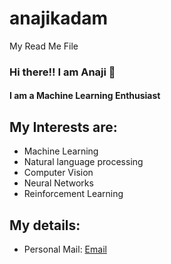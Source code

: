 # anajikadam
My Read Me File

### Hi there!! I am Anaji 👋

#### I am a Machine Learning Enthusiast

## My Interests are:

- Machine Learning
- Natural language processing
- Computer Vision
- Neural Networks
- Reinforcement Learning

## My details:

- Personal Mail: [Email](https://mail.google.com/mail/u/0/?view=cm&fs=1&tf=1&source=mailto&to=anajikadam17@gmail.com)

